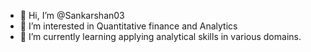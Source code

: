 - 👋 Hi, I’m @Sankarshan03
- 👀 I’m interested in Quantitative finance and Analytics
- 🌱 I’m currently learning applying analytical skills in various domains.

<!---
Sankarshan03/Sankarshan03 is a ✨ special ✨ repository because its `README.md` (this file) appears on your GitHub profile.
You can click the Preview link to take a look at your changes.
--->
